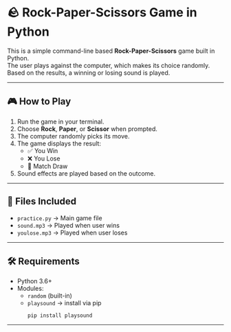 
# 🪨 Rock-Paper-Scissors Game in Python

This is a simple command-line based **Rock-Paper-Scissors** game built in Python.  
The user plays against the computer, which makes its choice randomly. Based on the results, a winning or losing sound is played.

---

## 🎮 How to Play

1. Run the game in your terminal.
2. Choose **Rock**, **Paper**, or **Scissor** when prompted.
3. The computer randomly picks its move.
4. The game displays the result:
   - ✅ You Win
   - ❌ You Lose
   - 🤝 Match Draw
5. Sound effects are played based on the outcome.

---

## 📂 Files Included

- `practice.py` → Main game file
- `sound.mp3` → Played when user wins
- `youlose.mp3` → Played when user loses

---

## 🛠 Requirements

- Python 3.6+
- Modules:
  - `random` (built-in)
  - `playsound` → install via pip  
    ```
    pip install playsound
    ```
---
